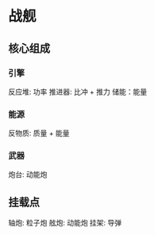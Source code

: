 # 战舰

## 核心组成

### 引擎

反应堆: 功率
推进器: 比冲 + 推力
储能：能量

### 能源

反物质: 质量 + 能量

### 武器

炮台: 动能炮

## 挂载点

轴炮: 粒子炮
舷炮: 动能炮
挂架: 导弹